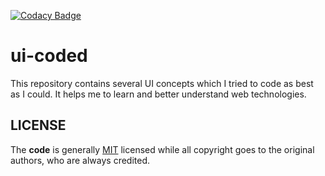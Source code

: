 [![Codacy Badge](https://api.codacy.com/project/badge/Grade/cd747e620b074598b79f6716e90a7a83)](https://www.codacy.com/app/axel.rindle/ui-coded?utm_source=github.com&amp;utm_medium=referral&amp;utm_content=axelrindle/ui-coded&amp;utm_campaign=Badge_Grade)

# ui-coded

This repository contains several UI concepts which I tried to code as best as I could. It helps me to learn and better understand web technologies.

## LICENSE

The **code** is generally [MIT](LICENSE) licensed while all copyright goes to the original authors, who are always credited.
